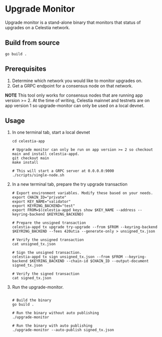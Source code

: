 # Upgrade Monitor

Upgrade monitor is a stand-alone binary that monitors that status of upgrades on a Celestia network.

## Build from source

```shell
go build .
```

## Prerequisites

1. Determine which network you would like to monitor upgrades on.
1. Get a GRPC endpoint for a consensus node on that network.

**NOTE** This tool only works for consensus nodes that are running app version >= 2. At the time of writing, Celestia mainnet and testnets are on app version 1 so upgrade-monitor can only be used on a local devnet.

## Usage

1. In one terminal tab, start a local devnet

    ```shell
    cd celestia-app

    # Upgrade monitor can only be run on app version >= 2 so checkout main and install celestia-appd.
    git checkout main
    make install

    # This will start a GRPC server at 0.0.0.0:9000
    ./scripts/single-node.sh
    ```

1. In a new terminal tab, prepare the try upgrade transaction

    ```shell
    # Export environment variables. Modify these based on your needs.
    export CHAIN_ID="private"
    export KEY_NAME="validator"
    export KEYRING_BACKEND="test"
    export FROM=$(celestia-appd keys show $KEY_NAME --address --keyring-backend $KEYRING_BACKEND)

    # Prepare the unsigned transaction
    celestia-appd tx upgrade try-upgrade --from $FROM --keyring-backend $KEYRING_BACKEND --fees 420utia --generate-only > unsigned_tx.json

    # Verify the unsigned transaction
    cat unsigned_tx.json

    # Sign the unsigned transaction.
    celestia-appd tx sign unsigned_tx.json --from $FROM --keyring-backend $KEYRING_BACKEND --chain-id $CHAIN_ID --output-document signed_tx.json

    # Verify the signed transaction
    cat signed_tx.json
    ```

1. Run the upgrade-monitor.

    ```shell

    # Build the binary
    go build .

    # Run the binary without auto publishing
    ./upgrade-monitor

    # Run the binary with auto publishing
    ./upgrade-monitor --auto-publish signed_tx.json
    ```
